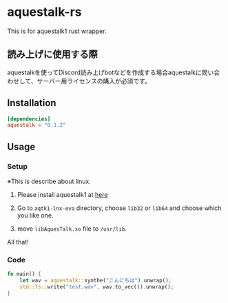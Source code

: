 # aquestalk-rs

This is for aquestalk1 rust wrapper.

## 読み上げに使用する際

aquestalkを使ってDiscord読み上げbotなどを作成する場合aquestalkに問い合わせして、サーバー用ライセンスの購入が必須です。

## Installation

```toml
[dependencies]
aquestalk = "0.1.2"
```

## Usage

### Setup
※This is describe about linux.

1. Please install aquestalk1 at [here](https://www.a-quest.com/download.html)

2. Go to `aqtk1-lnx-eva` directory, choose `lib32` or `lib64` and choose which you like one.

3. move `libAquesTalk.so` file to `/usr/lib`.

All that!

### Code

```rust
fn main() {
    let wav = aquestalk::synthe("こんにちは").unwrap();
    std::fs::write("test.wav", wav.to_vec()).unwrap();
}
```
